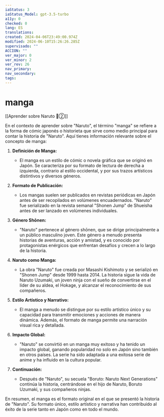 ```yaml
---
iaStatus: 3
iaStatus_Model: gpt-3.5-turbo
a11y: 0
checked: 0
lang: ES
translations: 
created: 2024-04-06T23:49:00.974Z
modified: 2024-06-10T15:26:26.285Z
supervisado: ""
ACCION: ""
ver_major: 0
ver_minor: 2
ver_rev: 26
nav_primary: 
nav_secondary: 
tags:
---
```

# manga

[[Aprender sobre Naruto 🔴②]]

En el contexto de aprender sobre "Naruto", el término "manga" se refiere a la forma de cómic japonés o historieta que sirve como medio principal para contar la historia de "Naruto". Aquí tienes información relevante sobre el concepto de manga:

1. **Definición de Manga:**
   - El manga es un estilo de cómic o novela gráfica que se originó en Japón. Se caracteriza por su formato de lectura de derecha a izquierda, contrario al estilo occidental, y por sus trazos artísticos distintivos y diversos géneros.

2. **Formato de Publicación:**
   - Los mangas suelen ser publicados en revistas periódicas en Japón antes de ser recopilados en volúmenes encuadernados. "Naruto" fue serializado en la revista semanal "Shonen Jump" de Shueisha antes de ser lanzado en volúmenes individuales.

3. **Género Shōnen:**
   - "Naruto" pertenece al género shōnen, que se dirige principalmente a un público masculino joven. Este género a menudo presenta historias de aventuras, acción y amistad, y es conocido por protagonistas enérgicos que enfrentan desafíos y crecen a lo largo de la historia.

4. **Naruto como Manga:**
   - La obra "Naruto" fue creada por Masashi Kishimoto y se serializó en "Shonen Jump" desde 1999 hasta 2014. La historia sigue la vida de Naruto Uzumaki, un joven ninja con el sueño de convertirse en el líder de su aldea, el Hokage, y alcanzar el reconocimiento de sus compañeros.

5. **Estilo Artístico y Narrativo:**
   - El manga a menudo se distingue por su estilo artístico único y su capacidad para transmitir emociones y acciones de manera dinámica. Además, el formato de manga permite una narración visual rica y detallada.

6. **Impacto Global:**
   - "Naruto" se convirtió en un manga muy exitoso y ha tenido un impacto global, ganando popularidad no solo en Japón sino también en otros países. La serie ha sido adaptada a una exitosa serie de anime y ha influido en la cultura popular.

7. **Continuación:**
   - Después de "Naruto", su secuela "Boruto: Naruto Next Generations" continúa la historia, centrándose en el hijo de Naruto, Boruto Uzumaki, y sus compañeros ninjas.

En resumen, el manga es el formato original en el que se presentó la historia de "Naruto". Su formato único, estilo artístico y narrativa han contribuido al éxito de la serie tanto en Japón como en todo el mundo.